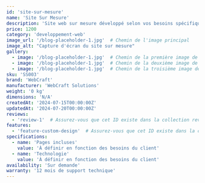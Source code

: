 ```yaml
---
id: 'site-sur-mesure'
name: 'Site Sur Mesure'
description: 'Site web sur mesure développé selon vos besoins spécifiques. Offrez une expérience utilisateur unique avec des fonctionnalités personnalisées adaptées à votre activité.'
price: 1200
category: 'developpement-web'
image_url: '/blog-placeholder-1.jpg'  # Chemin de l'image principal
image_alt: "Capture d'écran du site sur mesure"
gallery:
  - image: '/blog-placeholder-1.jpg'  # Chemin de la première image de la galerie
  - image: '/blog-placeholder-1.jpg'  # Chemin de la deuxième image de la galerie
  - image: '/blog-placeholder-1.jpg'  # Chemin de la troisième image de la galerie
sku: 'SS003'
brand: 'WebCraft'
manufacturer: 'WebCraft Solutions'
weight: '0 kg'
dimensions: 'N/A'
createdAt: '2024-07-15T00:00:00Z'
updatedAt: '2024-07-20T00:00:00Z'
reviews:
  - 'review-1'  # Assurez-vous que cet ID existe dans la collection reviews
features:
  - 'feature-custom-design'  # Assurez-vous que cet ID existe dans la collection features
specifications:
  - name: 'Pages incluses'
    value: 'À définir en fonction des besoins du client'
  - name: 'Technologie'
    value: 'À définir en fonction des besoins du client'
availability: 'Sur demande'
warranty: '12 mois de support technique'
---
```

